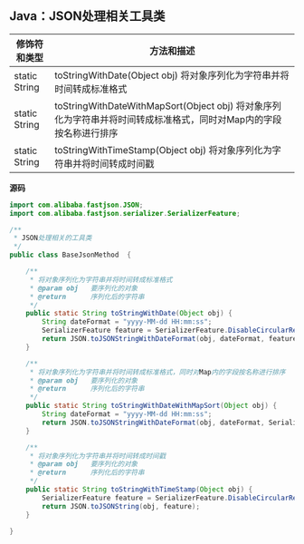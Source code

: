 ## Java：JSON处理相关工具类

修饰符和类型 | 方法和描述
--- | ---
static String | toStringWithDate(Object obj) 将对象序列化为字符串并将时间转成标准格式
static String | toStringWithDateWithMapSort(Object obj) 将对象序列化为字符串并将时间转成标准格式，同时对Map内的字段按名称进行排序
static String | toStringWithTimeStamp(Object obj) 将对象序列化为字符串并将时间转成时间戳

**源码**
```java
import com.alibaba.fastjson.JSON;
import com.alibaba.fastjson.serializer.SerializerFeature;

/**
 * JSON处理相关的工具类
 */
public class BaseJsonMethod  {

	/**
	 * 将对象序列化为字符串并将时间转成标准格式
	 * @param obj	要序列化的对象
	 * @return		序列化后的字符串
	 */
	public static String toStringWithDate(Object obj) {
		String dateFormat = "yyyy-MM-dd HH:mm:ss";
		SerializerFeature feature = SerializerFeature.DisableCircularReferenceDetect;
		return JSON.toJSONStringWithDateFormat(obj, dateFormat, feature);
	}

	/**
	 * 将对象序列化为字符串并将时间转成标准格式，同时对Map内的字段按名称进行排序
	 * @param obj	要序列化的对象
	 * @return		序列化后的字符串
	 */
	public static String toStringWithDateWithMapSort(Object obj) {
		String dateFormat = "yyyy-MM-dd HH:mm:ss";
		return JSON.toJSONStringWithDateFormat(obj, dateFormat, SerializerFeature.DisableCircularReferenceDetect);
	}

	/**
	 * 将对象序列化为字符串并将时间转成时间戳
	 * @param obj	要序列化的对象
	 * @return		序列化后的字符串
	 */
	public static String toStringWithTimeStamp(Object obj) {
		SerializerFeature feature = SerializerFeature.DisableCircularReferenceDetect;
		return JSON.toJSONString(obj, feature);
	}

}
```
